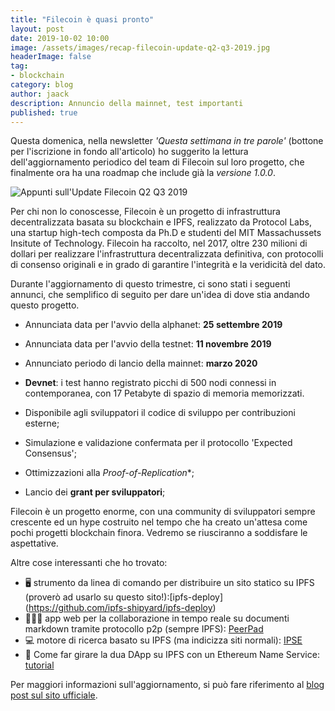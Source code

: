 ```yaml
---
title: "Filecoin è quasi pronto"
layout: post
date: 2019-10-02 10:00
image: /assets/images/recap-filecoin-update-q2-q3-2019.jpg
headerImage: false
tag:
- blockchain
category: blog
author: jaack
description: Annuncio della mainnet, test importanti
published: true
---
```


Questa domenica, nella newsletter *'Questa settimana in tre parole'* (bottone per l'iscrizione in fondo all'articolo) ho suggerito la lettura dell'aggiornamento periodico del team di Filecoin sul loro progetto, che finalmente ora ha una roadmap che include già la *versione 1.0.0*.

<img class="image" src="{{site.url}}/assets/images/recap-filecoin-update-q2-q3-2019.jpg" alt="Appunti sull'Update Filecoin Q2 Q3 2019" >

Per chi non lo conoscesse, Filecoin è un progetto di infrastruttura decentralizzata basata su blockchain e IPFS, realizzato da Protocol Labs, una startup high-tech composta da Ph.D e studenti del MIT Massachussets Insitute of Technology.
Filecoin ha raccolto, nel 2017, oltre 230 milioni di dollari per realizzare l'infrastruttura decentralizzata definitiva, con protocolli di consenso originali e in grado di garantire l'integrità e la veridicità del dato.

Durante l'aggiornamento di questo trimestre, ci sono stati i seguenti annunci, che semplifico di seguito per dare un'idea di dove stia andando questo progetto.

- Annunciata data per l'avvio della alphanet: **25 settembre 2019**
- Annunciata data per l'avvio della testnet: **11 novembre 2019**
- Annunciato periodo di lancio della mainnet: **marzo 2020**

- **Devnet**: i test hanno registrato picchi di 500 nodi connessi in contemporanea, con 17 Petabyte di spazio di memoria memorizzati.

- Disponibile agli sviluppatori il codice di sviluppo per contribuzioni esterne;
- Simulazione e validazione confermata per il protocollo 'Expected Consensus';
- Ottimizzazioni alla *Proof-of-Replication**;
- Lancio dei **grant per sviluppatori**;

Filecoin è un progetto enorme, con una community di sviluppatori sempre crescente ed un hype costruito nel tempo che ha creato un'attesa come pochi progetti blockchain finora. Vedremo se riusciranno a soddisfare le aspettative.

Altre cose interessanti che ho trovato:
- 🖥 strumento da linea di comando per distribuire un sito statico su IPFS (proverò ad usarlo su questo sito!):[ipfs-deploy] (https://github.com/ipfs-shipyard/ipfs-deploy)
- 👨🏽‍💻 app web per la collaborazione in tempo reale su documenti markdown tramite protocollo p2p (sempre IPFS): [PeerPad](http://peerpad.net)
- 💻 motore di ricerca basato su IPFS (ma indicizza siti normali): [IPSE](https://www.ipse.io)
- 💾 Come far girare la dua DApp su IPFS con un Ethereum Name Service: [tutorial](https://medium.com/the-ethereum-name-service/how-to-host-your-dapp-with-ipfs-ens-and-access-it-via-ethdns-c96046059d87)

Per maggiori informazioni sull'aggiornamento, si può fare riferimento al [blog post sul sito ufficiale](https://filecoin.io/blog/update-2019-q2-q3/).

